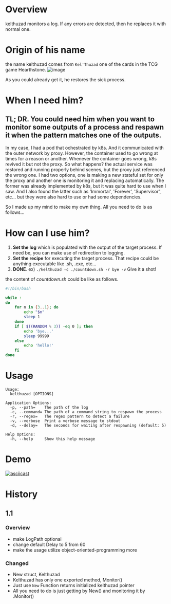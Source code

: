 # Overview
kelthuzad monitors a log. If any errors are detected, then he replaces it with normal one.

# Origin of his name
the name kelthuzad comes from `Kel'Thuzad` one of the cards in the TCG game Hearthstone.
![image](https://user-images.githubusercontent.com/19762154/56653541-d08e7480-66c8-11e9-9241-dd67a480309f.png)

As you could already get it, he restores the sick process.

# When I need him?
## TL; DR. You could need him when you want to monitor some outputs of a process and respawn it when the pattern matches one of the outputs.

In my case, I had a pod that ochestrated by k8s. And it communicated with the outer network by proxy. However, the container used to go wrong at times for a reason or another. Whenever the container goes wrong, k8s revived it but not the proxy. So what happens? the actual service was restored and running properly behind scenes, but the proxy just referenced the wrong one. I had two options, one is making a new stateful set for only the proxy and another one is monitoring it and replacing automatically. The former was already implemented by k8s, but it was quite hard to use when I saw. And I also found the latter such as 'Immortal', 'Forever', 'Supervisor', etc... but they were also hard to use or had some dependencies.

So I made up my mind to make my own thing. All you need to do is as follows...

# How can I use him?
1. **Set the log** which is populated with the output of the target process. If need be, you can make use of redirection to logging.
2. **Set the recipe** for executing the target process. That recipe could be anything executable like .sh, .exe, etc...
3. **DONE**. ex) `./kelthuzad -c ./countdown.sh -r bye -v` Give it a shot!

the content of *countdown.sh* could be like as follows.
```sh
#!/bin/bash

while :
do
    for n in {3..1}; do
        echo "$n"
        sleep 1
    done
    if [ $((RANDOM % 3)) -eq 0 ]; then
        echo 'bye...'
        sleep 99999
    else
        echo 'hello!'
    fi
done
```

# Usage
```
Usage:
  kelthuzad [OPTIONS]

Application Options:
  -p, --path=    The path of the log
  -c, --command= The path of a command string to respawn the process
  -r, --regex=   The regex pattern to detect a failure
  -v, --verbose  Print a verbose message to stdout
  -d, --delay=   The seconds for waiting after respawning (default: 5)

Help Options:
  -h, --help     Show this help message
```

# Demo
[![asciicast](https://asciinema.org/a/242769.svg)](https://asciinema.org/a/242769)

# History
## 1.1
### Overview
- make LogPath optional
- change default Delay to 5 from 60
- make the usage utilize object-oriented-programming more

### Changed
- New struct, Kelthuzad
- Kelthuzad has only one exported method, Monitor()
- Just use `New` Function returns initialized kelthuzad pointer
- All you need to do is just getting by New() and monitoring it by .Monitor()
